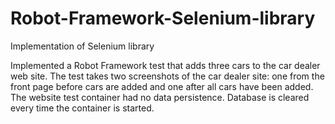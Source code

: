 # Robot-Framework-Selenium-library
Implementation of Selenium library

Implemented a Robot Framework test that adds three cars to the car dealer web site. The test takes two 
screenshots of the car dealer site: one from the front page before cars are added and one after all cars 
have been added.
The website test container had no data persistence. Database is cleared every time the container is started. 

